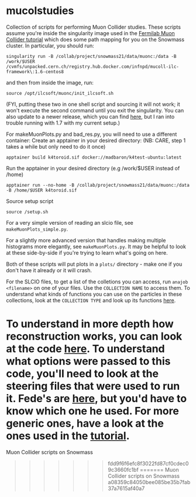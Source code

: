 # mucolstudies

Collection of scripts for performing Muon Collider studies. These scripts assume you're inside the singularity image used in the [Fermilab Muon Collider tutorial](https://mcdwiki.docs.cern.ch/tutorials/fermilab2022/computing_setup/) which does some path mapping for you on the Snowmass cluster. In particular, you should run:

`singularity run -B /collab/project/snowmass21/data/muonc:/data -B /work/$USER /cvmfs/unpacked.cern.ch/registry.hub.docker.com/infnpd/mucoll-ilc-framework\:1.6-centos8`

and then from inside the image, run:

`source /opt/ilcsoft/muonc/init_ilcsoft.sh`

(FYI, putting these two in one shell script and sourcing it will not work; it won't execute the second command until you exit the singularity. You can also update to a newer release, which you can find [here](https://confluence.infn.it/display/muoncollider/Software), but I ran into trouble running with 1.7 with my current setup.)

For makeMuonPlots.py and bad_res.py, you will need to use a different container:
Create an apptainer in your desired directory:
(NB: CARE, step 1 takes a while but only need to do it once)

`apptainer build k4toroid.sif docker://madbaron/k4test-ubuntu:latest` 

Run the apptainer in your desired directory (e.g /work/$USER instead of /home)

`apptainer run --no-home -B /collab/project/snowmass21/data/muonc:/data -B /home/$USER k4toroid.sif`

Source setup script

`source /setup.sh`

For a very simple version of reading an slcio file, see `makeMuonPlots_simple.py`. 

For a slightly more advanced version that handles making multiple histograms more elegantly, see `makeMuonPlots.py`. It may be helpful to look at these side-by-side if you're trying to learn what's going on here.

Both of these scripts will put plots in a `plots/` directory - make one if you don't have it already or it will crash.

For the SLCIO files, to get a list of the colletions you can access, run `anajob <filename>` on one of your files.
Use the `COLLECTION NAME` to access them. 
To understand what kinds of functions you can use on the particles in these collections, look at the `COLLECTION TYPE` and look up its functions [here](https://ilcsoft.desy.de/LCIO/current/doc/doxygen_api/html/namespaceEVENT.html).

To understand in more depth how reconstruction works, you can look at the code [here](https://github.com/MuonColliderSoft/DDMarlinPandora/tree/master/src). To understand what options were passed to this code, you'll need to look at the steering files that were used to run it. Fede's are [here](https://github.com/madbaron/SteeringMacros/tree/master/Reco), but you'd have to know which one he used. For more generic ones, have a look at the ones used in the
[tutorial](https://github.com/MuonColliderSoft/MuC-Tutorial/tree/master/reconstruction).
=======
Muon Collider scripts on Snowmass
>>>>>>> fdd9f6f6efc8f3022fd87cf0cdec09c3660fc1bf
=======
Muon Collider scripts on Snowmass
>>>>>>> a08359c84050bee085be35b7fab37a7615af40a7
